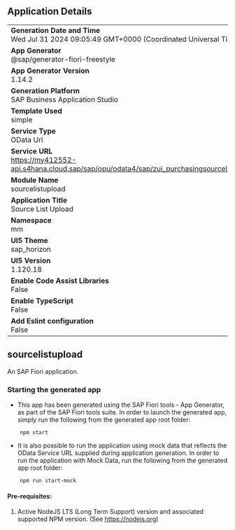 ## Application Details
|               |
| ------------- |
|**Generation Date and Time**<br>Wed Jul 31 2024 09:05:49 GMT+0000 (Coordinated Universal Time)|
|**App Generator**<br>@sap/generator-fiori-freestyle|
|**App Generator Version**<br>1.14.2|
|**Generation Platform**<br>SAP Business Application Studio|
|**Template Used**<br>simple|
|**Service Type**<br>OData Url|
|**Service URL**<br>https://my412552-api.s4hana.cloud.sap/sap/opu/odata4/sap/zui_purchasingsourcelist_o4/srvd/sap/zui_purchasingsourcelist_o4/0001/|
|**Module Name**<br>sourcelistupload|
|**Application Title**<br>Source List Upload|
|**Namespace**<br>mm|
|**UI5 Theme**<br>sap_horizon|
|**UI5 Version**<br>1.120.18|
|**Enable Code Assist Libraries**<br>False|
|**Enable TypeScript**<br>False|
|**Add Eslint configuration**<br>False|

## sourcelistupload

An SAP Fiori application.

### Starting the generated app

-   This app has been generated using the SAP Fiori tools - App Generator, as part of the SAP Fiori tools suite.  In order to launch the generated app, simply run the following from the generated app root folder:

```
    npm start
```

- It is also possible to run the application using mock data that reflects the OData Service URL supplied during application generation.  In order to run the application with Mock Data, run the following from the generated app root folder:

```
    npm run start-mock
```

#### Pre-requisites:

1. Active NodeJS LTS (Long Term Support) version and associated supported NPM version.  (See https://nodejs.org)


